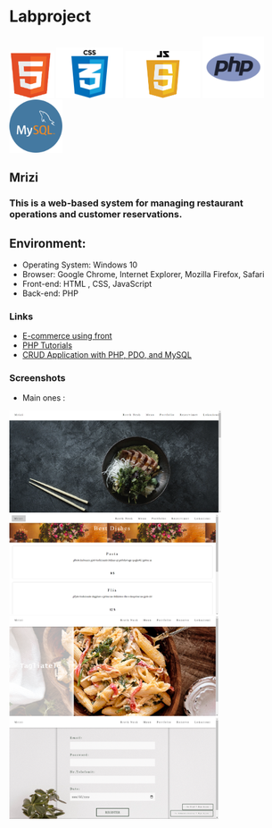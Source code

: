 # Labproject
<img src="assets/images/html5.png" alt="assets/html logo" width="80"> <img src="assets/images/css.png" alt="css logo" width="120"> <img src="assets/js/js.png" alt="jS logo" width="135"> <img src="assets/images/logo.png" alt="PHP logo" width="110">  <img src="assets/images/mysql.png" alt="mysql logo" width="95">


## Mrizi

### This is a web-based system for managing restaurant operations and customer reservations.

 ## Environment:

- Operating System: Windows 10
- Browser: Google Chrome, Internet Explorer, Mozilla Firefox, Safari
- Front-end: HTML , CSS, JavaScript
- Back-end: PHP

### Links

- [E-commerce using front](https://www.youtube.com/watch?v=18Jvyp60Vbg)
- [PHP Tutorials](https://www.w3schools.com/php/)
- [CRUD Application with PHP, PDO, and MySQL](https://codeshack.io/crud-application-php-pdo-mysql/)

### Screenshots
- Main ones :

<img src="assets/images/Homepage.png" width="380"><img src="assets/images/menu.png"  width="375"> <br> <img src="assets/images/Portfolio.png" width="375"> <img src="assets/images/Rezervimi.png" width="375">
